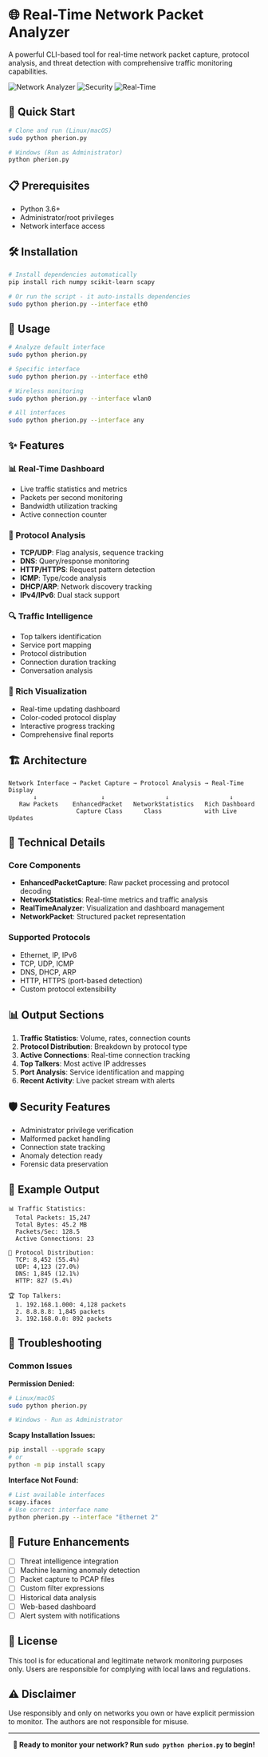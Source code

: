 # 🌐 Real-Time Network Packet Analyzer

A powerful CLI-based tool for real-time network packet capture, protocol analysis, and threat detection with comprehensive traffic monitoring capabilities.

![Network Analyzer](https://img.shields.io/badge/Python-3.6+-blue.svg)
![Security](https://img.shields.io/badge/Security-Network%20Analysis-green.svg)
![Real-Time](https://img.shields.io/badge/Monitoring-Real--Time-orange.svg)

## 🚀 Quick Start

```bash
# Clone and run (Linux/macOS)
sudo python pherion.py

# Windows (Run as Administrator)
python pherion.py
```

## 📋 Prerequisites

- Python 3.6+
- Administrator/root privileges
- Network interface access

## 🛠️ Installation

```bash
# Install dependencies automatically
pip install rich numpy scikit-learn scapy

# Or run the script - it auto-installs dependencies
sudo python pherion.py --interface eth0
```

## 🎯 Usage

```bash
# Analyze default interface
sudo python pherion.py

# Specific interface
sudo python pherion.py --interface eth0

# Wireless monitoring
sudo python pherion.py --interface wlan0

# All interfaces
sudo python pherion.py --interface any
```

## ✨ Features

### 📊 Real-Time Dashboard
- Live traffic statistics and metrics
- Packets per second monitoring
- Bandwidth utilization tracking
- Active connection counter

### 📡 Protocol Analysis
- **TCP/UDP**: Flag analysis, sequence tracking
- **DNS**: Query/response monitoring
- **HTTP/HTTPS**: Request pattern detection
- **ICMP**: Type/code analysis
- **DHCP/ARP**: Network discovery tracking
- **IPv4/IPv6**: Dual stack support

### 🔍 Traffic Intelligence
- Top talkers identification
- Service port mapping
- Protocol distribution
- Connection duration tracking
- Conversation analysis

### 🎨 Rich Visualization
- Real-time updating dashboard
- Color-coded protocol display
- Interactive progress tracking
- Comprehensive final reports

## 🏗️ Architecture

```
Network Interface → Packet Capture → Protocol Analysis → Real-Time Display
       ↓                  ↓                 ↓                 ↓
   Raw Packets    EnhancedPacket   NetworkStatistics   Rich Dashboard
                   Capture Class      Class            with Live Updates
```

## 🔧 Technical Details

### Core Components
- **EnhancedPacketCapture**: Raw packet processing and protocol decoding
- **NetworkStatistics**: Real-time metrics and traffic analysis
- **RealTimeAnalyzer**: Visualization and dashboard management
- **NetworkPacket**: Structured packet representation

### Supported Protocols
- Ethernet, IP, IPv6
- TCP, UDP, ICMP
- DNS, DHCP, ARP
- HTTP, HTTPS (port-based detection)
- Custom protocol extensibility

## 📊 Output Sections

1. **Traffic Statistics**: Volume, rates, connection counts
2. **Protocol Distribution**: Breakdown by protocol type
3. **Active Connections**: Real-time connection tracking
4. **Top Talkers**: Most active IP addresses
5. **Port Analysis**: Service identification and mapping
6. **Recent Activity**: Live packet stream with alerts

## 🛡️ Security Features

- Administrator privilege verification
- Malformed packet handling
- Connection state tracking
- Anomaly detection ready
- Forensic data preservation

## 📝 Example Output

```
📊 Traffic Statistics:
  Total Packets: 15,247
  Total Bytes: 45.2 MB
  Packets/Sec: 128.5
  Active Connections: 23

📡 Protocol Distribution:
  TCP: 8,452 (55.4%)
  UDP: 4,123 (27.0%)
  DNS: 1,845 (12.1%)
  HTTP: 827 (5.4%)

🏆 Top Talkers:
  1. 192.168.1.000: 4,128 packets
  2. 8.8.8.8: 1,845 packets
  3. 192.168.0.0: 892 packets
```

## 🐛 Troubleshooting

### Common Issues

**Permission Denied:**
```bash
# Linux/macOS
sudo python pherion.py

# Windows - Run as Administrator
```

**Scapy Installation Issues:**
```bash
pip install --upgrade scapy
# or
python -m pip install scapy
```

**Interface Not Found:**
```bash
# List available interfaces
scapy.ifaces
# Use correct interface name
python pherion.py --interface "Ethernet 2"
```

## 🔮 Future Enhancements

- [ ] Threat intelligence integration
- [ ] Machine learning anomaly detection
- [ ] Packet capture to PCAP files
- [ ] Custom filter expressions
- [ ] Historical data analysis
- [ ] Web-based dashboard
- [ ] Alert system with notifications

## 📄 License

This tool is for educational and legitimate network monitoring purposes only. Users are responsible for complying with local laws and regulations.

## ⚠️ Disclaimer

Use responsibly and only on networks you own or have explicit permission to monitor. The authors are not responsible for misuse.

---

<div align="center">

**🚀 Ready to monitor your network? Run `sudo python pherion.py` to begin!**

</div>
